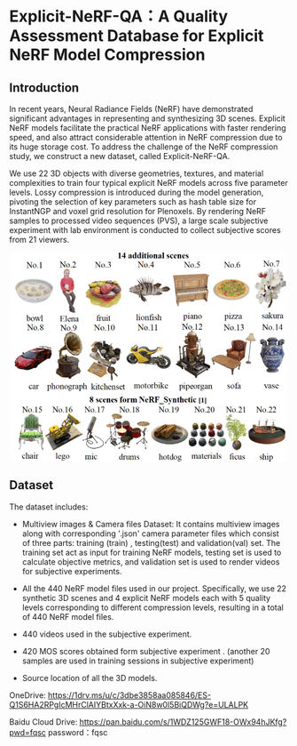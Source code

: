 # Explicit-NeRF-QA：A Quality Assessment Database for Explicit NeRF Model Compression
## Introduction
In recent years, Neural Radiance Fields (NeRF) have demonstrated significant advantages in representing and synthesizing 3D scenes. Explicit NeRF models facilitate the practical NeRF applications with faster rendering speed, and also attract considerable attention in NeRF compression due to its huge storage cost. To address the challenge of the NeRF compression study, we construct a new dataset, called Explicit-NeRF-QA. 

We use 22 3D objects with diverse geometries, textures, and material complexities to train four typical explicit NeRF models across five parameter levels. Lossy compression is introduced during the model generation, pivoting the selection of key parameters such as hash table size for InstantNGP and voxel grid resolution for Plenoxels. By rendering NeRF samples to processed video sequences (PVS), a large scale subjective experiment with lab environment is conducted to collect subjective scores from 21 viewers. 
<p align="center">
 <img src=scenes.png width="500" alt="The source content in Explicit-NeRF-QA" align="center" >
</p>

## Dataset

The dataset includes: 

* Multiview images & Camera files Dataset: It contains multiview images along with corresponding '.json' camera parameter files which consist of three parts: training (train) , testing(test) and validation(val) set. The training set act as input for training NeRF models, testing set is used to calculate objective metrics, and validation set is used to render videos for subjective experiments.

* All the 440 NeRF model files used in our project. Specifically, we use 22 synthetic 3D scenes and 4 explicit NeRF models each with 5 quality levels corresponding to different compression levels, resulting in a total of 440 NeRF model files.

* 440 videos used in the subjective experiment. 

* 420 MOS scores obtained form subjective experiment . (another 20 samples are used in training sessions in subjective experiment)

* Source location of all the 3D models.

OneDrive: https://1drv.ms/u/c/3dbe3858aa085846/ES-Q1S6HA2RPgIcMHrClAIYBtxXxk-a-OiN8w0l5BiQDWg?e=ULALPK

Baidu Cloud Drive: https://pan.baidu.com/s/1WDZ125GWF18-OWx94hJKfg?pwd=fqsc 
password：fqsc 


